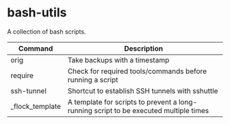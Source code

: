 # bash-utils
A collection of bash scripts.

| Command | Description |
| --- | --- |
| orig | Take backups with a timestamp |
| require | Check for required tools/commands before running a script |
| ssh-tunnel | Shortcut to establish SSH tunnels with sshuttle |
| _flock_template | A template for scripts to prevent a long-running script to be executed multiple times |
